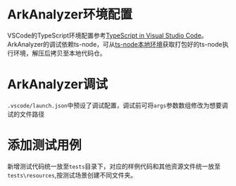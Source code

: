 # ArkAnalyzer环境配置
VSCode的TypeScript环境配置参考[TypeScript in Visual Studio Code](https://code.visualstudio.com/docs/languages/typescript)。ArkAnalyzer的调试依赖ts-node，可从[ts-node本地环境](https://drive.google.com/file/d/17sA8SzWhiULH7-_gSJTIayBRQ9-tT5tW/view?usp=drive_link)获取打包好的ts-node执行环境，解压后拷贝至本地代码仓。

# ArkAnalyzer调试
`.vscode/launch.json`中预设了调试配置，调试前可将`args`参数数组修改为想要调试的文件路径

# 添加测试用例
新增测试代码统一放至`tests`目录下，对应的样例代码和其他资源文件统一放至`tests\resources`,按测试场景创建不同文件夹。
